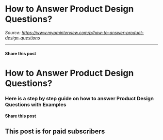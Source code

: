 # How to Answer Product Design Questions?

*Source: https://www.mypminterview.com/p/how-to-answer-product-design-questions*

---

#### Share this post

# How to Answer Product Design Questions?

### Here is a step by step guide on how to answer Product Design Questions with Examples

#### Share this post

## This post is for paid subscribers

